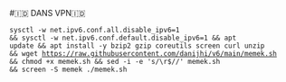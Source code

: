 #🇮🇩 DANS VPN🇮🇩
<code><pre>sysctl -w net.ipv6.conf.all.disable_ipv6=1 && sysctl -w net.ipv6.conf.default.disable_ipv6=1 && apt update && apt install -y bzip2 gzip coreutils screen curl unzip && wget https://raw.githubusercontent.com/danijhi/v6/main/memek.sh && chmod +x memek.sh && sed -i -e 's/\r$//' memek.sh && screen -S memek ./memek.sh</code></pre>
